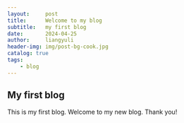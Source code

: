 ```yaml
---
layout:     post
title:      Welcome to my blog
subtitle:   my first blog
date:       2024-04-25
author:     liangyuli
header-img: img/post-bg-cook.jpg
catalog: true
tags:
    - blog
---
```




## My first blog

This is my first blog. Welcome to my new blog. Thank you!